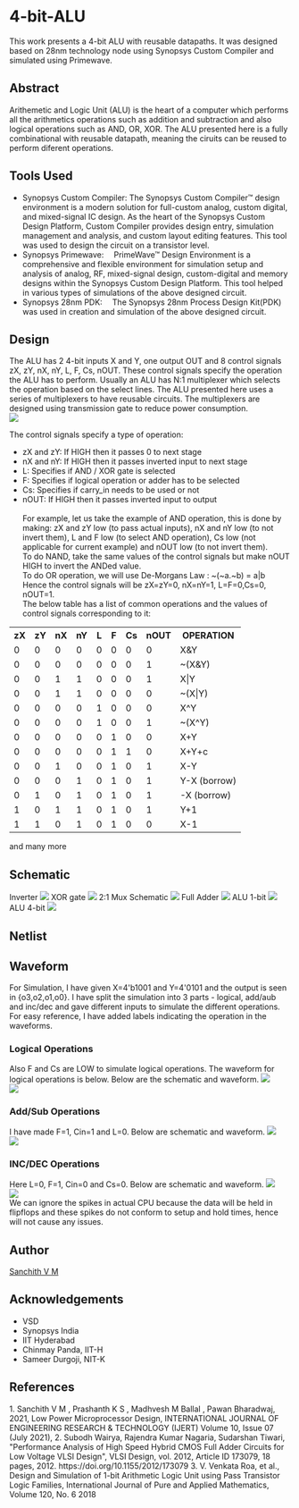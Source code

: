# 4-bit-ALU
This work presents a 4-bit ALU with reusable datapaths. It was designed based on 28nm technology node using Synopsys Custom Compiler and simulated using Primewave.
## Abstract
Arithemetic and Logic Unit (ALU) is the heart of a computer which performs all the arithmetics operations such as addition and subtraction and also logical operations such as AND, OR, XOR. The ALU presented here is a fully combinational with reusable datapath, meaning the ciruits can be reused to perform diferent operations.
## Tools Used
- Synopsys Custom Compiler: The Synopsys Custom Compiler™ design environment is a modern solution for full-custom analog, custom digital, and mixed-signal IC design. As the heart of the Synopsys Custom Design Platform, Custom Compiler provides design entry, simulation management and analysis, and custom layout editing features. This tool was used to design the circuit on a transistor level.
- Synopsys Primewave:  PrimeWave™ Design Environment is a comprehensive and flexible environment for simulation setup and analysis of analog, RF, mixed-signal design, custom-digital and memory designs within the Synopsys Custom Design Platform. This tool helped in various types of simulations of the above designed circuit.
- Synopsys 28nm PDK:  The Synopsys 28nm Process Design Kit(PDK) was used in creation and simulation of the above designed circuit.
## Design
The ALU has 2 4-bit inputs X and Y, one output OUT and 8 control signals zX, zY, nX, nY, L, F, Cs, nOUT. These control signals specify the operation the ALU has to perform. Usually an ALU has N:1 multiplexer which selects the operation based on the select lines. The ALU presented here uses a series of multiplexers to have reusable circuits. The multiplexers are designed using transmission gate to reduce power consumption.<br>
<img src="https://user-images.githubusercontent.com/75156759/155886829-5a7065a0-2bf9-46f7-b8f3-f6e0c293c819.png">

The control signals specify a type of operation:
- zX and zY: If HIGH then it passes 0 to next stage
- nX and nY: If HIGH then it passes inverted input to next stage
- L: Specifies if AND / XOR gate is selected
- F: Specifies if logical operation or adder has to be selected
- Cs: Specifies if carry_in needs to be used or not
- nOUT: If HIGH then it passes inverted input to output<br><br>
For example, let us take the example of AND operation, this is done by making: zX and zY low (to pass actual inputs), nX and nY low (to not invert them), L and F low (to select AND operation), Cs low (not applicable for current example) and nOUT low (to not invert them). <br>
To do NAND, take the same values of the control signals but make nOUT HIGH to invert the ANDed value.<br>
To do OR operation, we will use De-Morgans Law : ~(~a.~b) = a|b <br>
Hence the control signals will be zX=zY=0, nX=nY=1, L=F=0,Cs=0, nOUT=1.<br>
The below table has a list of common operations and the values of control signals corresponding to it:
<table>
  <tr>
    <th> zX </th>
    <th> zY </th>
    <th> nX </th>
    <th> nY </th>
    <th> L </th>
    <th> F </th>
    <th> Cs </th>
    <th> nOUT </th>
    <th> OPERATION </th>
  </tr>
  <tr>
    <td> 0</td>
    <td> 0</td>
    <td> 0</td>
    <td> 0</td>
    <td> 0</td>
    <td> 0</td>
    <td> 0</td>
    <td> 0</td>
    <td> X&Y</td>
  </tr>
  <tr>
    <td> 0</td>
    <td> 0</td>
    <td> 0</td>
    <td> 0</td>
    <td> 0</td>
    <td> 0</td>
    <td> 0</td>
    <td> 1</td>
    <td> ~(X&Y)</td>
  </tr>
  <tr>
    <td> 0</td>
    <td> 0</td>
    <td> 1</td>
    <td> 1</td>
    <td> 0</td>
    <td> 0</td>
    <td> 0</td>
    <td> 1</td>
    <td> X|Y</td>
  </tr>
  <tr>
    <td> 0</td>
    <td> 0</td>
    <td> 1</td>
    <td> 1</td>
    <td> 0</td>
    <td> 0</td>
    <td> 0</td>
    <td> 0</td>
    <td> ~(X|Y)</td>
  </tr>
  <tr>
    <td> 0</td>
    <td> 0</td>
    <td> 0</td>
    <td> 0</td>
    <td> 1</td>
    <td> 0</td>
    <td> 0</td>
    <td> 0</td>
    <td> X^Y</td>
  </tr>
  <tr>
    <td> 0</td>
    <td> 0</td>
    <td> 0</td>
    <td> 0</td>
    <td> 1</td>
    <td> 0</td>
    <td> 0</td>
    <td> 1</td>
    <td> ~(X^Y)</td>
  </tr>
  <tr>
    <td> 0</td>
    <td> 0</td>
    <td> 0</td>
    <td> 0</td>
    <td> 0</td>
    <td> 1</td>
    <td> 0</td>
    <td> 0</td>
    <td> X+Y</td>
  </tr>
  <tr>
    <td> 0</td>
    <td> 0</td>
    <td> 0</td>
    <td> 0</td>
    <td> 0</td>
    <td> 1</td>
    <td> 1</td>
    <td> 0</td>
    <td> X+Y+c</td>
  </tr>
  <tr>
    <td> 0</td>
    <td> 0</td>
    <td> 1</td>
    <td> 0</td>
    <td> 0</td>
    <td> 1</td>
    <td> 0</td>
    <td> 1</td>
    <td> X-Y</td>
  </tr>
  <tr>
    <td> 0</td>
    <td> 0</td>
    <td> 0</td>
    <td> 1</td>
    <td> 0</td>
    <td> 1</td>
    <td> 0</td>
    <td> 1</td>
    <td> Y-X (borrow)</td>
  </tr>
  <tr>
    <td> 0</td>
    <td> 1</td>
    <td> 0</td>
    <td> 1</td>
    <td> 0</td>
    <td> 1</td>
    <td> 0</td>
    <td> 1</td>
    <td> -X (borrow)</td>
  </tr>
  <tr>
    <td> 1</td>
    <td> 0</td>
    <td> 1</td>
    <td> 1</td>
    <td> 0</td>
    <td> 1</td>
    <td> 0</td>
    <td> 1</td>
    <td> Y+1</td>
  </tr>
  <tr>
    <td> 1</td>
    <td> 1</td>
    <td> 0</td>
    <td> 1</td>
    <td> 0</td>
    <td> 1</td>
    <td> 0</td>
    <td> 0</td>
    <td> X-1</td>
  </tr>
</table>
and many more
<h2> Schematic </h2>
Inverter
<img src = "https://user-images.githubusercontent.com/75156759/155886689-7efc2acd-830e-428f-abf7-3282154dc0a3.png">
XOR gate
<img src="https://user-images.githubusercontent.com/75156759/155886537-cbd83d45-699b-4afe-9503-44ca8c15c723.png">
2:1 Mux Schematic
<img src="https://user-images.githubusercontent.com/75156759/155886510-fd2391d9-8003-437a-82e4-f25c83314468.png">
Full Adder
<img src="https://user-images.githubusercontent.com/75156759/155886564-62a42eaa-e9fe-40e0-bd91-0e3a551c6c7b.png">
ALU 1-bit
<img src="https://user-images.githubusercontent.com/75156759/156156517-1b81a95f-b0c9-4649-a689-f407cab5aa43.png">
ALU 4-bit
<img src="https://user-images.githubusercontent.com/75156759/156156601-269921b8-e7db-48d9-be22-fcfc5aa16ab6.png">
<h2> Netlist </h2>
<h2> Waveform </h2>
For Simulation, I have given X=4'b1001 and Y=4'0101 and the output is seen in {o3,o2,o1,o0}. I have split the simulation into 3 parts - logical, add/aub and inc/dec and gave different inputs to simulate the different operations. For easy reference, I have added labels indicating the operation in the waveforms.
<h3>Logical Operations</h3>
 Also F and Cs are LOW to simulate logical operations. The waveform for logical operations is below. 
Below are the schematic and waveform.
<img src="https://user-images.githubusercontent.com/75156759/156156756-e70bf3c0-69f4-4a9b-9d93-feee43d20849.png">
<br>
<img src="https://user-images.githubusercontent.com/75156759/156156980-b0e8429e-7b21-4cba-b990-f9045ad9691e.png">
<br>
<h3>Add/Sub Operations</h3>
I have made F=1, Cin=1 and L=0. Below are schematic and waveform.
<img src="https://user-images.githubusercontent.com/75156759/156157558-8050a567-20b5-4553-9e0a-a33301f07417.png">
<br>
<img src="https://user-images.githubusercontent.com/75156759/156157646-5e095ab4-11fe-481e-a44b-704991178087.png">
<h3>INC/DEC Operations</h3>
Here L=0, F=1, Cin=0 and Cs=0. Below are schematic and waveform.
<img src="https://user-images.githubusercontent.com/75156759/156158294-6f1b0b19-6a56-4e3b-af6d-6e06c3dcffc1.png">
<br>
<img src="https://user-images.githubusercontent.com/75156759/156158382-f1bf0df8-b953-4468-a9de-7829d3ee001a.png">
<br>
We can ignore the spikes in actual CPU because the data will be held in flipflops and these spikes do not conform to setup and hold times, hence will not cause any issues.
<h2> Author </h2>
<a href="https://www.linkedin.com/in/sanchith-v-m-b70a061bb/">Sanchith V M</a>
<h2> Acknowledgements </h2>
<ul>
  <li> VSD </li>
  <li> Synopsys India </li>
  <li> IIT Hyderabad </li>
  <li> Chinmay Panda, IIT-H </li>
  <li> Sameer Durgoji, NIT-K </li>
  </ul>
<h2> References</h2>
1. Sanchith V M , Prashanth K S , Madhvesh M Ballal , Pawan Bharadwaj, 2021, Low Power Microprocessor Design, INTERNATIONAL JOURNAL OF ENGINEERING RESEARCH & TECHNOLOGY (IJERT) Volume 10, Issue 07 (July 2021),
2. Subodh Wairya, Rajendra Kumar Nagaria, Sudarshan Tiwari, "Performance Analysis of High Speed Hybrid CMOS Full Adder Circuits for Low Voltage VLSI Design", VLSI Design, vol. 2012, Article ID 173079, 18 pages, 2012. https://doi.org/10.1155/2012/173079
3. V. Venkata Roa, et al., Design and Simulation of 1-bit Arithmetic Logic Unit using Pass Transistor Logic Families, International Journal of Pure and Applied Mathematics, Volume 120, No. 6 2018
